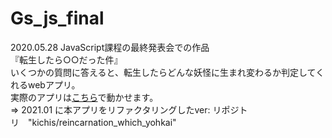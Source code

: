 # Gs_js_final
2020.05.28 JavaScript課程の最終発表会での作品  
『転生したら○○だった件』  
いくつかの質問に答えると、転生したらどんな妖怪に生まれ変わるか判定してくれるwebアプリ。  
実際のアプリは[こちら](http://kichis.sakura.ne.jp/kadai_js_final/)で動かせます。  
=> 2021.01 に本アプリをリファクタリングしたver: リポジトリ　"kichis/reincarnation_which_yohkai"
